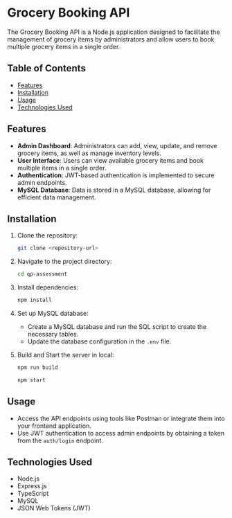 # Grocery Booking API

The Grocery Booking API is a Node.js application designed to facilitate the management of grocery items by administrators and allow users to book multiple grocery items in a single order.

## Table of Contents

- [Features](#features)
- [Installation](#installation)
- [Usage](#usage)
- [Technologies Used](#technologies-used)

## Features

- **Admin Dashboard**: Administrators can add, view, update, and remove grocery items, as well as manage inventory levels.
- **User Interface**: Users can view available grocery items and book multiple items in a single order.
- **Authentication**: JWT-based authentication is implemented to secure admin endpoints.
- **MySQL Database**: Data is stored in a MySQL database, allowing for efficient data management.

## Installation

1. Clone the repository:

    ```bash
    git clone <repository-url>
    ```

2. Navigate to the project directory:

    ```bash
    cd qp-assessment
    ```

3. Install dependencies:

    ```bash
    npm install
    ```

4. Set up MySQL database:
    - Create a MySQL database and run the SQL script to create the necessary tables.
    - Update the database configuration in the `.env` file.

5. Build and Start the server in local:

    ```bash
    npm run build
    ```
    ```bash
    npm start
    ```

## Usage

- Access the API endpoints using tools like Postman or integrate them into your frontend application.
- Use JWT authentication to access admin endpoints by obtaining a token from the `auth/login` endpoint.

## Technologies Used

- Node.js
- Express.js
- TypeScript
- MySQL
- JSON Web Tokens (JWT)
